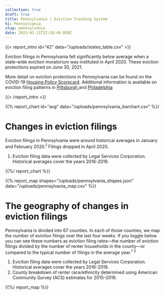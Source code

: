 ```yaml
---
collection: true
draft: true
title: Pennsylvania | Eviction Tracking System
h1: Pennsylvania
slug: pennsylvania
date: 2023-01-11T22:18:49.059Z
---
```

{{< report_intro id="42" data="/uploads/states_table.csv" >}}

Eviction filings in Pennsylvania fell significantly below average when a state-wide eviction moratorium was instituted in April 2020. These eviction protections expired on June 30, 2021.

More detail on eviction protections in Pennsylvania can be found on the COVID-19 [Housing Policy Scorecard](https://evictionlab.org/covid-policy-scorecard/pa/). Additional information is available on eviction filing patterns in [Pittsburgh ](https://evictionlab.org/eviction-tracking/pittsburgh-pa/)and [Philadelphia](https://evictionlab.org/eviction-tracking/philadelphia-pa/)

{{< /report_intro >}}


{{% report_chart id="avg" data="/uploads/pennsylvania_barchart.csv" %}}



# Changes in eviction filings

Eviction filings in Pennsylvania were around historical averages in January and February 2020.<sup>1</sup> Filings dropped in April 2020.

1. Eviction filing data were collected by Legal Services Corporation. Historical averages cover the years 2016-2019.



{{%/ report_chart %}}



{{% report_map shapes="/uploads/pennsylvania_shapes.json" data="/uploads/pennsylvania_map.csv" %}}





# The geography of changes in eviction filings

Pennsylvania is divided into 67 counties. In each of those counties, we map the number of eviction filings over the last four weeks. If you toggle below you can see these numbers as eviction filing rates—the number of eviction filings divided by the number of renter households in the county—or compared to the typical number of filings in the average year.<sup>1</sup> <sup>2</sup>

1. Eviction filing data were collected by Legal Services Corporation. Historical averages cover the years 2016-2019.
2. County breakdown of renter race/ethnicity determined using American Community Survey (ACS) estimates for 2015–2019.



{{%/ report_map %}}